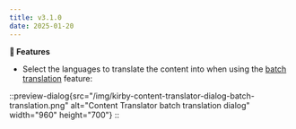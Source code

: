 ```yaml
---
title: v3.1.0
date: 2025-01-20
---
```


**🚀 Features**

- Select the languages to translate the content into when using the [batch translation](/docs/content-translator/configuration/local#batch) feature:

::preview-dialog{src="/img/kirby-content-translator-dialog-batch-translation.png" alt="Content Translator batch translation dialog" width="960" height="700"}
::
